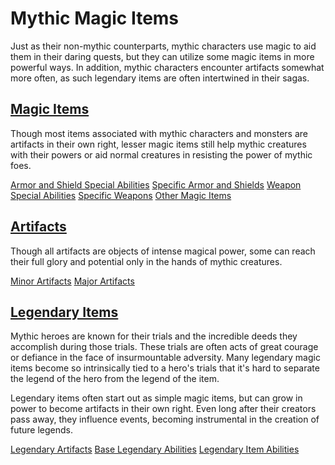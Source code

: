 # Mythic Magic Items

Just as their non-mythic counterparts, mythic characters use magic to aid them in their daring quests, but they can utilize some magic items in more powerful ways. In addition, mythic characters encounter artifacts somewhat more often, as such legendary items are often intertwined in their sagas.

## [Magic Items](mythicAdventures/mythicItems/magicItems.md)

Though most items associated with mythic characters and monsters are artifacts in their own right, lesser magic items still help mythic creatures with their powers or aid normal creatures in resisting the power of mythic foes.

[Armor and Shield Special Abilities](mythicAdventures/mythicItems/magicItems.md#_armor-and-shield-special-abilities) [Specific Armor and Shields](mythicAdventures/mythicItems/magicItems.md#_specific-armor-and-shields) [Weapon Special Abilities](mythicAdventures/mythicItems/magicItems.md#_weapon-special-abilities) [Specific Weapons](mythicAdventures/mythicItems/magicItems.md#_specific-weapons) [Other Magic Items](mythicAdventures/mythicItems/magicItems.md#_other-magic-items)

## [Artifacts](mythicAdventures/mythicItems/artifacts.md)

Though all artifacts are objects of intense magical power, some can reach their full glory and potential only in the hands of mythic creatures.

[Minor Artifacts](mythicAdventures/mythicItems/artifacts.md#_minor-artifacts) [Major Artifacts](mythicAdventures/mythicItems/artifacts.md#_major-artifacts)

## [Legendary Items](mythicAdventures/mythicItems/legendaryItems.md)

Mythic heroes are known for their trials and the incredible deeds they accomplish during those trials. These trials are often acts of great courage or defiance in the face of insurmountable adversity. Many legendary magic items become so intrinsically tied to a hero's trials that it's hard to separate the legend of the hero from the legend of the item.

Legendary items often start out as simple magic items, but can grow in power to become artifacts in their own right. Even long after their creators pass away, they influence events, becoming instrumental in the creation of future legends.

[Legendary Artifacts](mythicAdventures/mythicItems/legendaryItems.md#_legendary-artifacts) [Base Legendary Abilities](mythicAdventures/mythicItems/legendaryItems.md#_base-legendary-abilities) [Legendary Item Abilities](mythicAdventures/mythicItems/legendaryItems.md#_legendary-item-abilities)

